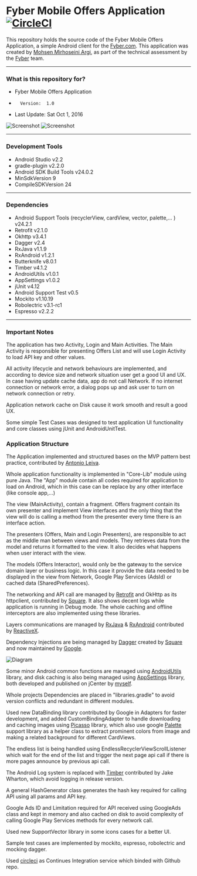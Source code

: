Fyber Mobile Offers Application [![CircleCI](https://circleci.com/gh/mmirhoseini/fyber_mobile_offers.svg?style=svg)](https://circleci.com/gh/mmirhoseini/fyber_mobile_offers)
===============================

This repository holds the source code of the Fyber Mobile Offers Application, a simple Android client for the [Fyber.com](http://fyber.com).
This application was created by [Mohsen Mirhoseini Argi](http://mirhoseini.com), as part of the technical assessment by the [Fyber](http://fyber.com) team.

--------------------
### What is this repository for? ###

* Fyber Mobile Offers Application
*       Version:  1.0
* Last Update: Sat Oct 1, 2016

![Screenshot](screenshot1.png)
![Screenshot](screenshot2.png)

--------------------
### Development Tools ###

* Android Studio v2.2
* gradle-plugin v2.2.0
* Android SDK Build Tools v24.0.2
* MinSdkVersion 9
* CompileSDKVersion 24

--------------------
### Dependencies ###

* Android Support Tools (recyclerView, cardView, vector, palette,... ) v24.2.1
* Retrofit v2.1.0
* Okhttp v3.4.1
* Dagger v2.4
* RxJava v1.1.9
* RxAndroid v1.2.1
* Butterknife v8.0.1
* Timber v4.1.2
* AndroidUtils v1.0.1
* AppSettings v1.0.2
* jUnit v4.12
* Android Support Test v0.5
* Mockito v1.10.19
* Robolectric v3.1-rc1
* Espresso v2.2.2

--------------------
### Important Notes ###

The application has two Activity, Login and Main Activities. The Main Activity is responsible for presenting Offers List and will use Login Activity to load API key and other values.

All activity lifecycle and network behaviours are implemented, and according to device size and network situation user get a good UI and UX. In case having update cache data, app do not call Network. If no internet connection or network error, a dialog pops up and ask user to turn on network connection or retry.

Application network cache on Disk cause it work smooth and result a good UX.

Some simple Test Cases was designed to test application UI functionality and core classes using jUnit and AndroidUnitTest.

### Application Structure ###

The Application implemented and structured bases on the MVP pattern best practice, contributed by [Antonio Leiva](http://antonioleiva.com/mvp-android/).

Whole application functionality is implemented in "Core-Lib" module using pure Java. The "App" module contain all codes required for application to load on Android, which in this case can be replace by any other interface (like console app,...)

The view (MainActivity), contain a fragment. Offers fragment contain its own presenter and implement View interfaces and the only thing that the view will do is calling a method from the presenter every time there is an interface action.

The presenters (Offers, Main and Login Presenters), are responsible to act as the middle man between views and models. They retrieves data from the model and returns it formatted to the view. It also decides what happens when user interact with the view.

The models (Offers Interactor), would only be the gateway to the service domain layer or business logic. In this case it provide the data needed to be displayed in the view from Network, Google Play Services (AdsId) or cached data (SharedPreferences).

The networking and API call are managed by [Retrofit](http://square.github.io/retrofit/) and OkHttp as its httpclient, contributed by [Square](http://square.github.io). It also shows decent logs while application is running in Debug mode. The whole caching and offline interceptors are also implemented using these libraries. 

Layers communications are managed by [RxJava](https://github.com/ReactiveX/RxJava) & [RxAndroid](https://github.com/ReactiveX/RxAndroid) contributed by [ReactiveX](http://reactivex.io).

Dependency Injections are being managed by [Dagger](https://github.com/google/dagger) created by [Square](http://square.github.io) and now maintained by [Google](http://google.github.io/dagger/).

![Diagram](diagram.png)

Some minor Android common functions are managed using [AndroidUtils](https://github.com/mmirhoseini/android_utils) library, and disk caching is also being managed using [AppSettings](https://github.com/mmirhoseini/app_settings) library, both developed and published on jCenter by [myself](http://mirhoseini.com).

Whole projects Dependencies are placed in "libraries.gradle" to avoid version conflicts and redundant in different modules.

Used new DataBinding library contributed by Google in Adapters for faster development, and added CustomBindingAdapter to handle downloading and caching images using [Picasso](http://square.github.io/picasso/) library, which also use google [Palette](https://developer.android.com/topic/libraries/support-library/features.html#v7-palette) support library as a helper class to extract prominent colors from image and making a related background for different CardViews.

The endless list is being handled using EndlessRecyclerViewScrollListener which wait for the end of the list and trigger the next page api call if there is more pages announce by previous api call.

The Android Log system is replaced with [Timber](https://github.com/JakeWharton/timber) contributed by Jake Wharton, which avoid logging in release version.

A general HashGenerator class generates the hash key required for calling API using all params and API key.

Google Ads ID and Limitation required for API received using GoogleAds class and kept in memory and also cached on disk to avoid complexity of calling Google Play Services methods for every network call.

Used new SupportVector library in some icons cases for a better UI.

Sample test cases are implemented by mockito, espresso, robolectric and mocking dagger.

Used [circleci](http://circleci.com) as Continues Integration service which binded with Github repo.